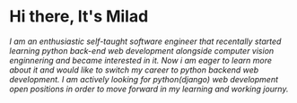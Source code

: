 # Hi there, It's Milad

*I am an enthusiastic self-taught software engineer that recentally started learning python back-end web development alongside computer vision enginnering and became interested in it. Now i am eager to learn more about it and would like to switch my career to python backend web development. I am actively looking for python(django) web development open positions in order to move forward in my learning and working journy.*
